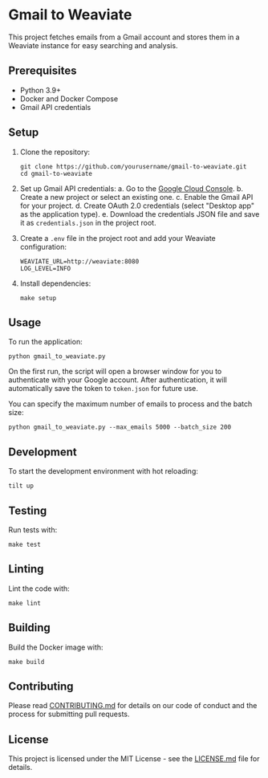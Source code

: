 # Gmail to Weaviate

This project fetches emails from a Gmail account and stores them in a Weaviate instance for easy searching and analysis.

## Prerequisites

- Python 3.9+
- Docker and Docker Compose
- Gmail API credentials

## Setup

1. Clone the repository:
   ```
   git clone https://github.com/yourusername/gmail-to-weaviate.git
   cd gmail-to-weaviate
   ```

2. Set up Gmail API credentials:
   a. Go to the [Google Cloud Console](https://console.cloud.google.com/).
   b. Create a new project or select an existing one.
   c. Enable the Gmail API for your project.
   d. Create OAuth 2.0 credentials (select "Desktop app" as the application type).
   e. Download the credentials JSON file and save it as `credentials.json` in the project root.

3. Create a `.env` file in the project root and add your Weaviate configuration:
   ```
   WEAVIATE_URL=http://weaviate:8080
   LOG_LEVEL=INFO
   ```

4. Install dependencies:
   ```
   make setup
   ```

## Usage

To run the application:

```
python gmail_to_weaviate.py
```

On the first run, the script will open a browser window for you to authenticate with your Google account. After authentication, it will automatically save the token to `token.json` for future use.

You can specify the maximum number of emails to process and the batch size:

```
python gmail_to_weaviate.py --max_emails 5000 --batch_size 200
```

## Development

To start the development environment with hot reloading:

```
tilt up
```

## Testing

Run tests with:

```
make test
```

## Linting

Lint the code with:

```
make lint
```

## Building

Build the Docker image with:

```
make build
```

## Contributing

Please read [CONTRIBUTING.md](CONTRIBUTING.md) for details on our code of conduct and the process for submitting pull requests.

## License

This project is licensed under the MIT License - see the [LICENSE.md](LICENSE.md) file for details.
